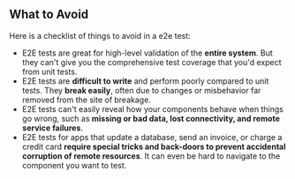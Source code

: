 ## What to Avoid

Here is a checklist of things to avoid in a e2e test:

* E2E tests are great for high-level validation of the **entire system**. But they can't give you the comprehensive test coverage that you'd expect from unit tests.
* E2E tests are **difficult to write** and perform poorly compared to unit tests. They **break easily**, often due to changes or misbehavior far removed from the site of breakage.
* E2E tests can't easily reveal how your components behave when things go wrong, such as **missing or bad data, lost connectivity, and remote service failures**.
* E2E tests for apps that update a database, send an invoice, or charge a credit card **require special tricks and back-doors to prevent accidental corruption of remote resources**. It can even be hard to navigate to the component you want to test.
  
